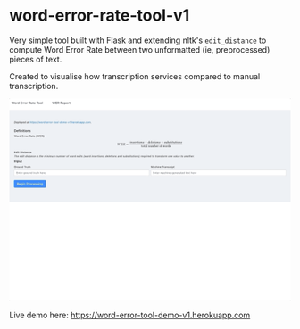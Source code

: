 # word-error-rate-tool-v1
Very simple tool built with Flask and extending nltk's ```edit_distance``` to compute Word Error Rate between two unformatted (ie, preprocessed) pieces of text. 

Created to visualise how transcription services compared to manual transcription. 

![Coded in a weekend with much Trappiste 10](twerdemo.gif?raw=true "Demo")

Live demo here: https://word-error-tool-demo-v1.herokuapp.com


